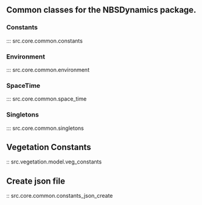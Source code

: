 ## Common classes for the NBSDynamics package.

### Constants
::: src.core.common.constants

### Environment
::: src.core.common.environment

### SpaceTime
::: src.core.common.space_time

### Singletons
::: src.core.common.singletons

## Vegetation Constants
:: src.vegetation.model.veg_constants

## Create json file
:: src.core.common.constants_json_create

